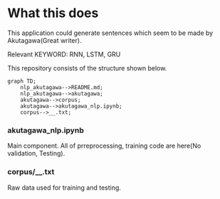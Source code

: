 # What this does
This application could generate sentences which seem to be made by Akutagawa(Great writer).

Relevant KEYWORD: RNN, LSTM, GRU


This repository consists of the structure shown below.

```mermaid
graph TD;
    nlp_akutagawa-->README.md;
    nlp_akutagawa-->akutagawa;
    akutagawa-->corpus;
    akutagawa-->akutagawa_nlp.ipynb;
    corpus-->__.txt;
```

### akutagawa_nlp.ipynb
Main component. All of prreprocessing, training code are here(No validation, Testing).

### corpus/__.txt
Raw data used for training and testing.
     

